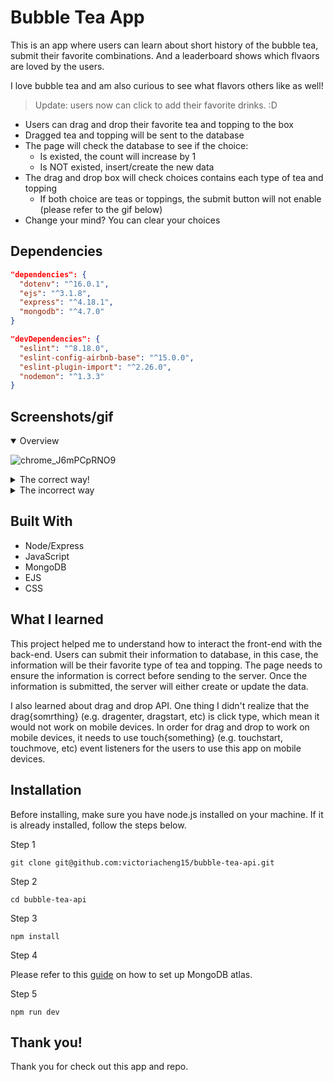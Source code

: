 # Bubble Tea App

This is an app where users can learn about short history of the bubble tea, submit their favorite combinations. And a leaderboard shows which flvaors are loved by the users. 

I love bubble tea and am also curious to see what flavors others like as well!

> Update: users now can click to add their favorite drinks. :D

- Users can drag and drop their favorite tea and topping to the box
- Dragged tea and topping will be sent to the database
- The page will check the database to see if the choice:
  - Is existed, the count will increase by 1
  - Is NOT existed, insert/create the new data
- The drag and drop box will check choices contains each type of tea and topping
  - If both choice are teas or toppings, the submit button will not enable (please refer to the gif below)
- Change your mind? You can clear your choices

## Dependencies

```json
"dependencies": {
  "dotenv": "^16.0.1",
  "ejs": "^3.1.8",
  "express": "^4.18.1",
  "mongodb": "^4.7.0"
}
```

```json
"devDependencies": {
  "eslint": "^8.18.0",
  "eslint-config-airbnb-base": "^15.0.0",
  "eslint-plugin-import": "^2.26.0",
  "nodemon": "^1.3.3"
}
```
## Screenshots/gif

<details open>
<summary>Overview</summary>

![chrome_J6mPCpRNO9](https://user-images.githubusercontent.com/35031228/176273667-153f92c3-9498-4926-8bcb-633254713fa6.gif)

</details>

<details>
<summary>The correct way!</summary>

![chrome_GSkpWjKabn](https://user-images.githubusercontent.com/35031228/176273490-272fbf1c-3dc6-404f-b11b-4c81e5a8ec51.gif)

</details>

<details>
<summary>The incorrect way</summary>

![chrome_xtVKmJRRaw](https://user-images.githubusercontent.com/35031228/176273227-57969054-d490-41e6-8234-59bb4617863a.gif)

</details>

## Built With

- Node/Express
- JavaScript 
- MongoDB
- EJS
- CSS

## What I learned

This project helped me to understand how to interact the front-end with the back-end. Users can submit their information to database, in this case, the information will be their favorite type of tea and topping. The page needs to ensure the information is correct before sending to the server. Once the information is submitted, the server will either create or update the data. 

I also learned about drag and drop API. One thing I didn't realize that the drag{somrthing} (e.g. dragenter, dragstart, etc) is click type, which mean it would not work on mobile devices. In order for drag and drop to work on mobile devices, it needs to use touch{something} (e.g. touchstart, touchmove, etc) event listeners for the users to use this app on mobile devices.
## Installation

Before installing, make sure you have node.js installed on your machine. If it is already installed, follow the steps below.

Step 1
```
git clone git@github.com:victoriacheng15/bubble-tea-api.git
```

Step 2
```
cd bubble-tea-api
```

Step 3
```
npm install
```

Step 4

Please refer to this [guide](https://www.mongodb.com/basics/mongodb-atlas-tutorial) on how to set up MongoDB atlas.

Step 5

```
npm run dev
```


## Thank you!

Thank you for check out this app and repo. 

